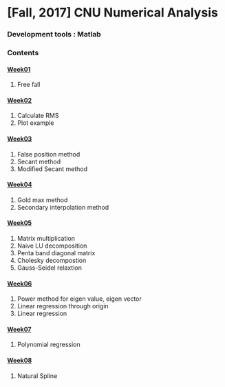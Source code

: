 # [Fall, 2017] CNU Numerical Analysis

### Development tools : Matlab

### Contents

#### [Week01](https://github.com/Yoon-jae/Fall_2017_NumericalAnalysis/tree/master/Week01)
1. Free fall

#### [Week02](https://github.com/Yoon-jae/Fall_2017_NumericalAnalysis/tree/master/Week02)
1. Calculate RMS
2. Plot example

#### [Week03](https://github.com/Yoon-jae/Fall_2017_NumericalAnalysis/tree/master/Week03)
1. False position method
2. Secant method
3. Modified Secant method

#### [Week04](https://github.com/Yoon-jae/Fall_2017_NumericalAnalysis/tree/master/Week04)
1. Gold max method
2. Secondary interpolation method

#### [Week05](https://github.com/Yoon-jae/Fall_2017_NumericalAnalysis/tree/master/Week05)
1. Matrix multiplication
2. Naive LU decomposition
3. Penta band diagonal matrix
4. Cholesky decompostion
5. Gauss-Seidel relaxtion

#### [Week06](https://github.com/Yoon-jae/Fall_2017_NumericalAnalysis/tree/master/Week06)
1. Power method for eigen value, eigen vector
2. Linear regression through origin
3. Linear regression

#### [Week07](https://github.com/Yoon-jae/Fall_2017_NumericalAnalysis/tree/master/Week07)
1. Polynomial regression

#### [Week08](https://github.com/Yoon-jae/Fall_2017_NumericalAnalysis/tree/master/Week08)
1. Natural Spline
